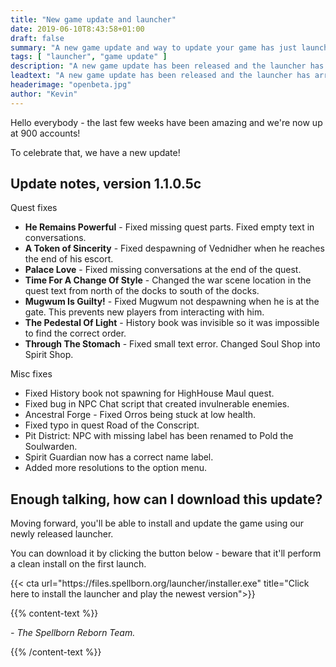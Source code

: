 ```yaml
---
title: "New game update and launcher"
date: 2019-06-10T8:43:58+01:00
draft: false
summary: "A new game update and way to update your game has just launched!"
tags: [ "launcher", "game update" ]
description: "A new game update has been released and the launcher has arrived!"
leadtext: "A new game update has been released and the launcher has arrived!"
headerimage: "openbeta.jpg"
author: "Kevin"
---
```


  <p>Hello everybody - the last few weeks have been amazing and we're now up at 900 accounts!</p>
  <p>To celebrate that, we have a new update!</p>

  <h2>Update notes, version 1.1.0.5c</h2>
        <span class="label label-success">Quest fixes</span>
        <ul>
                        <li><b>He Remains Powerful</b> - Fixed missing quest parts. Fixed empty text in conversations.</li>
                        <li><b>A Token of Sincerity</b> - Fixed despawning of Vednidher when he reaches the end of his escort.</li>
                        <li><b>Palace Love</b> - Fixed missing conversations at the end of the quest.</li>
                        <li><b>Time For A Change Of Style</b> - Changed the war scene location in the quest text from north of the docks to south of the docks.</li>
                        <li><b>Mugwum Is Guilty!</b> - Fixed Mugwum not despawning when he is at the gate. This prevents new players from interacting with him.</li>
                        <li><b>The Pedestal Of Light</b> - History book was invisible so it was impossible to find the correct order.</li>
                        <li><b>Through The Stomach</b> - Fixed small text error. Changed Soul Shop into Spirit Shop.</li>
                </ul>
        <span class="label label-warning">Misc fixes</span>
        <ul>
                        <li>Fixed History book not spawning for HighHouse Maul quest.</li>
                        <li> Fixed bug in NPC Chat script that created invulnerable enemies.</li>
                        <li>Ancestral Forge - Fixed Orros being stuck at low health.</li>
                        <li>Fixed typo in quest Road of the Conscript.</li>
                        <li>Pit District: NPC with missing label has been renamed to Pold the Soulwarden.</li>
                        <li>Spirit Guardian now has a correct name label.</li>
                        <li>Added more resolutions to the option menu.</li>
                </ul>


  <h2>Enough talking, how can I download this update?</h2>
  <p>Moving forward, you'll be able to install and update the game using our newly released launcher.</p>
  <p>You can download it by clicking the button below - beware that it'll perform a clean install on the first launch.</p>
  <p>{{< cta url="https://files.spellborn.org/launcher/installer.exe" title="Click here to install the launcher and play the newest version">}}</p>


{{% content-text %}}

  <p><i>- The Spellborn Reborn Team.</i></p>

{{% /content-text %}}